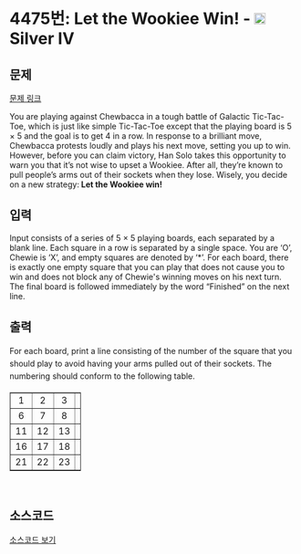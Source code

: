 # 4475번: Let the Wookiee Win! - <img src="https://static.solved.ac/tier_small/7.svg" style="height:20px" /> Silver IV

<!-- performance -->

<!-- 문제 제출 후 깃허브에 푸시를 했을 때 제출한 코드의 성능이 입력될 공간입니다.-->

<!-- end -->

## 문제

[문제 링크](https://boj.kr/4475)


<p>You are playing against Chewbacca in a tough battle of Galactic Tic-Tac-Toe, which is just like simple Tic-Tac-Toe except that the playing board is 5 × 5 and the goal is to get 4 in a row. In response to a brilliant move, Chewbacca protests loudly and plays his next move, setting you up to win. However, before you can claim victory, Han Solo takes this opportunity to warn you that it’s not wise to upset a Wookiee. After all, they’re known to pull people’s arms out of their sockets when they lose. Wisely, you decide on a new strategy:<strong> Let the Wookiee win!</strong></p>



## 입력


<p>Input consists of a series of 5 × 5 playing boards, each separated by a blank line. Each square in a row is separated by a single space. You are ‘O’, Chewie is ‘X’, and empty squares are denoted by ‘*’. For each board, there is exactly one empty square that you can play that does not cause you to win and does not block any of Chewie's winning moves on his next turn. The final board is followed immediately by the word “Finished” on the next line.</p>



## 출력


<p><span style="line-height:1.6em">For each board, print a line consisting of the number of the square that you should play to avoid having your arms pulled out of their sockets. The numbering should conform to the following table.</span></p>

<table border="1" cellpadding="1" cellspacing="1" style="width:125px">
<tbody>
<tr>
<td style="text-align: center;">1</td>
<td style="text-align: center;">2</td>
<td style="text-align: center;">3</td>
<td style="text-align: center;">4</td>
<td style="text-align: center;">5</td>
</tr>
<tr>
<td style="text-align: center;">6</td>
<td style="text-align: center;">7</td>
<td style="text-align: center;">8</td>
<td style="text-align: center;">9</td>
<td style="text-align: center;">10</td>
</tr>
<tr>
<td style="text-align: center;">11</td>
<td style="text-align: center;">12</td>
<td style="text-align: center;">13</td>
<td style="text-align: center;">14</td>
<td style="text-align: center;">15</td>
</tr>
<tr>
<td style="text-align: center;">16</td>
<td style="text-align: center;">17</td>
<td style="text-align: center;">18</td>
<td style="text-align: center;">19</td>
<td style="text-align: center;">20</td>
</tr>
<tr>
<td style="text-align: center;">21</td>
<td style="text-align: center;">22</td>
<td style="text-align: center;">23</td>
<td style="text-align: center;">24</td>
<td style="text-align: center;">25</td>
</tr>
</tbody>
</table>

<p>&nbsp;</p>



## 소스코드

[소스코드 보기](Let%20the%20Wookiee%20Win!.py)